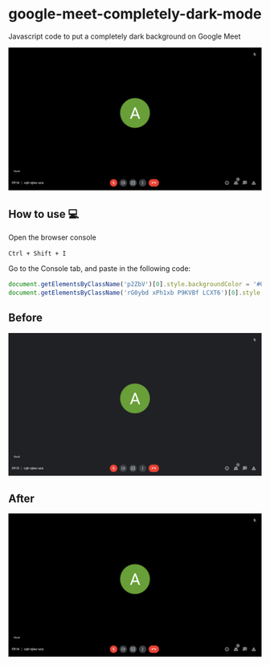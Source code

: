 # google-meet-completely-dark-mode
Javascript code to put a completely dark background on Google Meet

<img src="/assets/after.png" width="700" />

## How to use 💻

Open the browser console

`Ctrl + Shift + I`

Go to the Console tab, and paste in the following code:

```javascript
document.getElementsByClassName('p2ZbV')[0].style.backgroundColor = '#000';
document.getElementsByClassName('rG0ybd xPh1xb P9KVBf LCXT6')[0].style.backgroundColor = '#000'
```

## Before

<img src="/assets/before.png" width="700" />

## After

<img src="/assets/after.png" width="700" />
